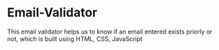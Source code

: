 # Email-Validator
This email validator helps us to know if an email entered exists priorly or not, which is built using HTML, CSS, JavaScript
